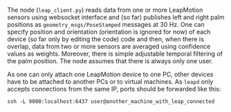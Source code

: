 The node (```leap_client.py```) reads data from one or more LeapMotion sensors using websocket interface and (so far) publishes left and right palm positions as ```geometry_msgs/PoseStamped``` messages at 30 Hz. One can specify position and orientation (orientation is ignored for now) of each device (so far only by editing the code) code and then, when there is overlap, data from two or more sensors are averaged using confidence values as weights. Moreover, there is simple adjustable temporal filtering of the palm position. The node assumes that there is always only one user.

As one can only attach one LeapMotion device to one PC, other devices have to be attached to another PCs or to virtual machines. As ```leapd``` only accepts connections from the same IP, ports should be forwarded like this:

```ssh -L 9000:localhost:6437 user@another_machine_with_leap_connected```
